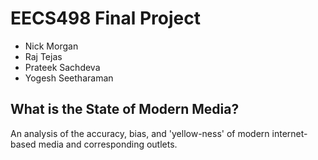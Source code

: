 # EECS498 Final Project

- Nick Morgan
- Raj Tejas
- Prateek Sachdeva
- Yogesh Seetharaman

## What is the State of Modern Media?

An analysis of the accuracy, bias, and 'yellow-ness' of modern internet-based media and corresponding outlets.

